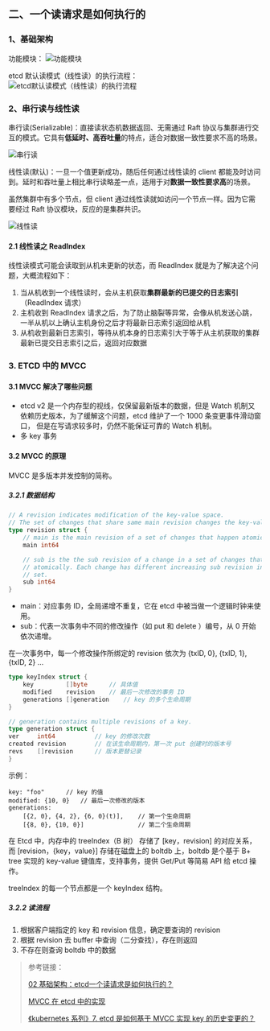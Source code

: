 
## 二、一个读请求是如何执行的

### 1、基础架构

功能模块：
![功能模块](pictures/2）1-1.png)

etcd 默认读模式（线性读）的执行流程：
![etcd默认读模式（线性读）的执行流程](pictures/2）1-2.png)


### 2、串行读与线性读

串行读(Serializable)：直接读状态机数据返回、无需通过 Raft 协议与集群进行交互的模式。它具有**低延时、高吞吐量**的特点，适合对数据一致性要求不高的场景。

![串行读](pictures/2）1-3.png)

线性读(默认)：一旦一个值更新成功，随后任何通过线性读的 client 都能及时访问到。延时和吞吐量上相比串行读略差一点，适用于对**数据一致性要求高**的场景。

虽然集群中有多个节点，但 client 通过线性读就如访问一个节点一样。因为它需要经过 Raft 协议模块，反应的是集群共识。

![线性读](pictures/2）1-4.png)

#### 2.1 线性读之 ReadIndex

线性读模式可能会读取到从机未更新的状态，而 ReadIndex 就是为了解决这个问题，大概流程如下：
1. 当从机收到一个线性读时，会从主机获取**集群最新的已提交的日志索引**（ReadIndex 请求）
2. 主机收到 ReadIndex 请求之后，为了防止脑裂等异常，会像从机发送心跳，一半从机以上确认主机身份之后才将最新日志索引返回给从机
3. 从机收到最新日志索引，等待从机本身的日志索引大于等于从主机获取的集群最新已提交日志索引之后，返回对应数据

### 3. ETCD 中的 MVCC

#### 3.1 MVCC 解决了哪些问题

- etcd v2 是一个内存型的视线，仅保留最新版本的数据，但是 Watch 机制又依赖历史版本，为了缓解这个问题，etcd 维护了一个 1000 条变更事件滑动窗口，
但是在写请求较多时，仍然不能保证可靠的 Watch 机制。
- 多 key 事务


#### 3.2 MVCC 的原理

MVCC 是多版本并发控制的简称。

##### 3.2.1 数据结构

```go
// A revision indicates modification of the key-value space.
// The set of changes that share same main revision changes the key-value space atomically.
type revision struct {
    // main is the main revision of a set of changes that happen atomically.
    main int64

    // sub is the the sub revision of a change in a set of changes that happen
    // atomically. Each change has different increasing sub revision in that
    // set.
    sub int64
}
```

- main：对应事务 ID，全局递增不重复，它在 etcd 中被当做一个逻辑时钟来使用。
- sub：代表一次事务中不同的修改操作（如 put 和 delete ）编号，从 0 开始依次递增。

在一次事务中，每一个修改操作所绑定的 revision 依次为 {txID, 0}, {txID, 1}, {txID, 2} …


```go
type keyIndex struct {
    key         []byte      // 具体值
    modified    revision    // 最后一次修改的事务 ID
    generations []generation    // key 的多个生命周期
}

// generation contains multiple revisions of a key.
type generation struct {
ver     int64           // key 的修改次数
created revision        // 在该生命周期内，第一次 put 创建时的版本号
revs    []revision      // 版本更替记录
}
```

示例：
```text
key: "foo"      // key 的值
modified: {10, 0}   // 最后一次修改的版本
generations:
    [{2, 0}, {4, 2}, {6, 0}(t)],    // 第一个生命周期
    [{8, 0}, {10, 0}]               // 第二个生命周期
```

在 Etcd 中，内存中的 treeIndex（B 树） 存储了 [key，revision] 的对应关系，而 [revision，{key，value}] 存储在磁盘上的 boltdb 上，boltdb 是个基于 B+ tree 实现的 key-value 键值库，支持事务，提供 Get/Put 等简易 API 给 etcd 操作。

treeIndex 的每一个节点都是一个 keyIndex 结构。

##### 3.2.2 读流程

1. 根据客户端指定的 key 和 revision 信息，确定要查询的 revision
2. 根据 revision 去 buffer 中查询（二分查找），存在则返回
3. 不存在则查询 boltdb 中的数据



> 参考链接：
>
> [02 基础架构：etcd一个读请求是如何执行的？](https://lianglianglee.com/%e4%b8%93%e6%a0%8f/etcd%e5%ae%9e%e6%88%98%e8%af%be/02%20%e5%9f%ba%e7%a1%80%e6%9e%b6%e6%9e%84%ef%bc%9aetcd%e4%b8%80%e4%b8%aa%e8%af%bb%e8%af%b7%e6%b1%82%e6%98%af%e5%a6%82%e4%bd%95%e6%89%a7%e8%a1%8c%e7%9a%84%ef%bc%9f.md "02 基础架构：etcd一个读请求是如何执行的？")
> 
> [MVCC 在 etcd 中的实现](https://blog.betacat.io/post/mvcc-implementation-in-etcd/ "MVCC 在 etcd 中的实现")
> 
> [《kubernetes 系列》7. etcd 是如何基于 MVCC 实现 key 的历史变更的？ ](https://www.cnblogs.com/traditional/p/17449105.html "《kubernetes 系列》7. etcd 是如何基于 MVCC 实现 key 的历史变更的？ ")